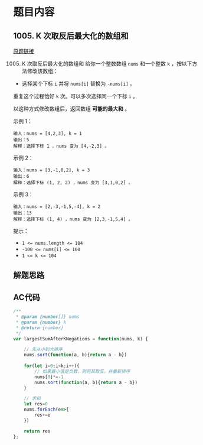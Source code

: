 <!--
 * @Author: qskui1314
 * @Date: 2021-12-03 11:37:23
 * @LastEditTime: 2021-12-03 11:54:32
 * @LastEditors: qskui1314
 * @FilePath: \LeetCodePractice\LeetCode1005. K 次取反后最大化的数组和.md
-->
# 题目内容
## 1005. K 次取反后最大化的数组和
[原题链接](https://leetcode-cn.com/problems/maximize-sum-of-array-after-k-negations/)  

1005. K 次取反后最大化的数组和
给你一个整数数组 `nums` 和一个整数 `k` ，按以下方法修改该数组：

+ 选择某个下标 `i` 并将 `nums[i]` 替换为 `-nums[i]` 。

重复这个过程恰好 `k` 次。可以多次选择同一个下标 `i` 。

以这种方式修改数组后，返回数组 <b>可能的最大和</b> 。

 

示例 1：

    输入：nums = [4,2,3], k = 1
    输出：5
    解释：选择下标 1 ，nums 变为 [4,-2,3] 。
示例 2：

    输入：nums = [3,-1,0,2], k = 3
    输出：6
    解释：选择下标 (1, 2, 2) ，nums 变为 [3,1,0,2] 。
示例 3：

    输入：nums = [2,-3,-1,5,-4], k = 2
    输出：13
    解释：选择下标 (1, 4) ，nums 变为 [2,3,-1,5,4] 。
 

提示：

+ `1 <= nums.length <= 104`
+ `-100 <= nums[i] <= 100`
+ `1 <= k <= 104`

## 解题思路


## AC代码

```js
/**
 * @param {number[]} nums
 * @param {number} k
 * @return {number}
 */
var largestSumAfterKNegations = function(nums, k) {

    // 先从小到大排序
    nums.sort(function(a, b){return a - b})
    
    for(let i=0;i<k;i++){
        // 如果最小值是负数，则将其取反，并重新排序
        nums[0]*=-1
        nums.sort(function(a, b){return a - b})
    }

    // 求和
    let res=0
    nums.forEach(e=>{
        res+=e
    })

    return res
};
```